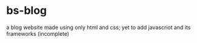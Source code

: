 # bs-blog
a blog website made using only html and css;
yet to add javascriot and its frameworks
(incomplete)
